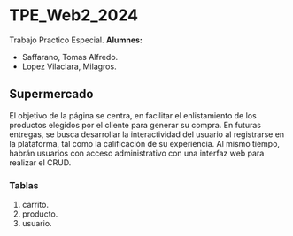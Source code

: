 # TPE_Web2_2024
Trabajo Practico Especial.
**Alumnes:**
+ Saffarano, Tomas Alfredo.
+ Lopez Vilaclara, Milagros.
## Supermercado
El objetivo de la página se centra, en facilitar el enlistamiento de los productos elegidos por el cliente para generar su compra.
En futuras entregas, se busca desarrollar la interactividad del usuario al registrarse en la plataforma, tal como la calificación de su experiencia. Al mismo tiempo, habrán usuarios con acceso administrativo con una interfaz web para realizar el CRUD.

### Tablas
1. carrito.
2. producto.
3. usuario.

